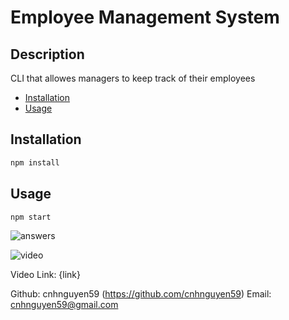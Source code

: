# Employee Management System
  
  ## Description
  
  CLI that allowes managers to keep track of their employees

  - [Installation](#install)
  - [Usage](#usage)
  
  
  <a name="install"></a>
  ## Installation
  
  ```bash 
  npm install
  ```
  
  <a name="usage"></a>
  ## Usage
  
  ```bash 
  npm start
  ```
  ![answers]({route})

  ![video]({route})
  
  Video Link: {link}
  
  
  Github: cnhnguyen59 (https://github.com/cnhnguyen59)
  Email: cnhnguyen59@gmail.com

  